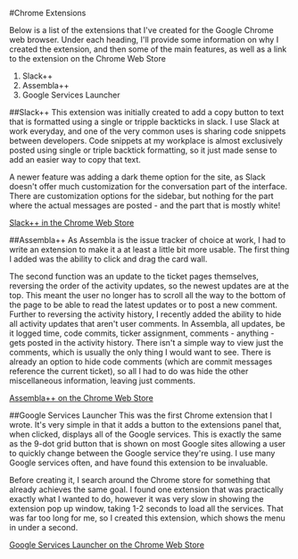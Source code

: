#Chrome Extensions

Below is a list of the extensions that I've created for the Google Chrome web browser. Under each heading, I'll provide
some information on why I created the extension, and then some of the main features, as well as a link to the
extension on the Chrome Web Store

1. Slack++
2. Assembla++
3. Google Services Launcher

##Slack++
This extension was initially created to add a copy button to text that is formatted using a single or tripple
backticks in slack. I use Slack at work everyday, and one of the very common uses is sharing code
snippets between developers. Code snippets at my workplace is almost exclusively posted using single
or triple backtick formatting, so it just made sense to add an easier way to copy that text.
  
A newer feature was adding a dark theme option for the site, as Slack doesn't offer much customization
for the conversation part of the interface. There are customization options for the sidebar, but
nothing for the part where the actual messages are posted - and the part that is mostly white!

[Slack++ in the Chrome Web Store](​https://chrome.google.com/webstore/detail/slack%20%20/afmljfkhgiljmbopodcjdnkgmdmnhbpk)

##Assembla++
As Assembla is the issue tracker of choice at work, I had to write an extension to make it a at least a
little bit more usable. The first thing I added was the ability to click and drag the card wall.

The second
function was an update to the ticket pages themselves, reversing the order of the activity updates, so the newest
updates are at the top. This meant the user no longer has to scroll all the way to the bottom
of the page to be able to read the latest updates or to post a new comment. Further to reversing the activity history,
I recently added the ability to hide all activity updates that aren't user comments. In Assembla, all updates, be it
logged time, code commits, ticker assignment, comments - anything - gets posted in the activity history. There isn't
a simple way to view just the comments, which is usually the only thing I would want to see. There is already an option
to hide code comments (which are commit messages reference the current ticket), so all I had to do was hide the
other miscellaneous information, leaving just comments.

[Assembla++ on the Chrome Web Store](https://chrome.google.com/webstore/detail/assembla%20%20/amldmpeaminclbioeknmlaiefgcmjdla)

##Google Services Launcher
This was the first Chrome extension that I wrote. It's very simple in that it adds a button to the extensions panel that,
when clicked, displays all of the Google services. This is exactly the same as the 9-dot grid button that is shown
on most Google sites allowing a user to quickly change between the Google service they're using. I use many Google
services often, and have found this extension to be invaluable.

Before creating it, I search around the Chrome store for something that already achieves the same goal. I found one
extension that was practically exactly what I wanted to do, however it was very slow in showing the extension pop
up window, taking 1-2 seconds to load all the services. That was far too long for me, so I created this extension,
which shows the menu in under a second.

[Google Services Launcher on the Chrome Web Store](https://chrome.google.com/webstore/detail/google-services-launcher/pgmbbgdogjfgbnlcnfeoelfanbgaehma)
